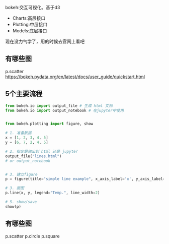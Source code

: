 bokeh:交互可视化。基于d3

- Charts:高层接口
- Plotting:中层接口
- Models:底层接口


现在没力气学了，用的时候去官网上看吧


## 有哪些图

p.scatter
https://bokeh.pydata.org/en/latest/docs/user_guide/quickstart.html

## 5个主要流程
```Python
from bokeh.io import output_file # 生成 html 文档
from bokeh.io import output_notebook # 在jupyter中使用


from bokeh.plotting import figure, show

# 1. 准备数据
x = [1, 2, 3, 4, 5]
y = [6, 7, 2, 4, 5]

# 2. 指定是输出到 html 还是 jupyter
output_file("lines.html")
# or output_notebook


# 3. 建立figure
p = figure(title="simple line example", x_axis_label='x', y_axis_label='y')

# 3. 画图
p.line(x, y, legend="Temp.", line_width=2)

# 5. show/save
show(p)
```


## 有哪些图

p.scatter
p.circle
p.square
